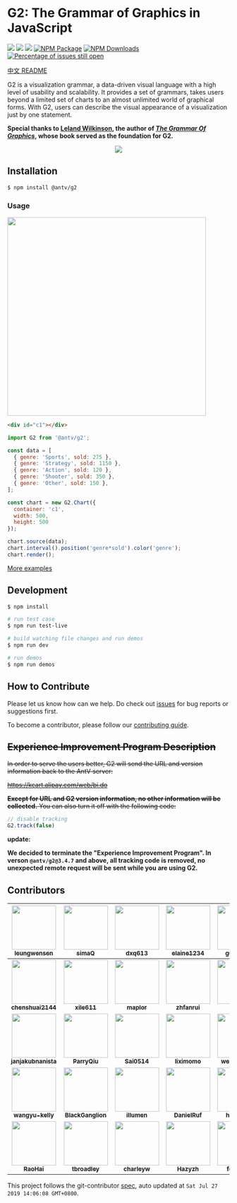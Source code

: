 # G2: The Grammar of Graphics in JavaScript

[![](https://img.shields.io/travis/antvis/g2.svg)](https://travis-ci.org/antvis/g2)
![](https://img.shields.io/badge/language-javascript-red.svg)
![](https://img.shields.io/badge/license-MIT-000000.svg)
[![NPM Package](https://img.shields.io/npm/v/@antv/g2.svg)](https://www.npmjs.com/package/@antv/g2)
[![NPM Downloads](http://img.shields.io/npm/dm/@antv/g2.svg)](https://npmjs.org/package/@antv/g2)
[![Percentage of issues still open](http://isitmaintained.com/badge/open/antvis/g2.svg)](http://isitmaintained.com/project/antvis/g2 "Percentage of issues still open")

[中文 README](./README.zh-CN.md)

G2 is a visualization grammar, a data-driven visual language with a high level of usability and scalability. It provides a set of grammars, takes users beyond a limited set of charts to an almost unlimited world of graphical forms. With G2, users can describe the visual appearance of a visualization just by one statement.

**Special thanks to [Leland Wilkinson](https://en.wikipedia.org/wiki/Leland_Wilkinson), the author of [*The Grammar Of Graphics*](https://www.cs.uic.edu/~wilkinson/TheGrammarOfGraphics/GOG.html), whose book served as the foundation for G2.**

<p align="center"><a href="https://g2.antv.vision/zh/examples/gallery/line"><img src="https://user-images.githubusercontent.com/6628666/68994104-1061b700-08ba-11ea-8017-3534fc85bc2f.jpeg" /></a></p>


## Installation

```bash
$ npm install @antv/g2
```

### Usage

<img src="https://gw.alipayobjects.com/zos/rmsportal/aHvVgFiBnGzzKCEjdVtL.png" width="450">

```html
<div id="c1"></div>
```

```js
import G2 from '@antv/g2';

const data = [
  { genre: 'Sports', sold: 275 },
  { genre: 'Strategy', sold: 1150 },
  { genre: 'Action', sold: 120 },
  { genre: 'Shooter', sold: 350 },
  { genre: 'Other', sold: 150 },
];

const chart = new G2.Chart({
  container: 'c1',
  width: 500,
  height: 500
});

chart.source(data);
chart.interval().position('genre*sold').color('genre');
chart.render();
```

[More examples](https://antv.alipay.com/zh-cn/g2/3.x/demo/index.html)


## Development

```bash
$ npm install

# run test case
$ npm run test-live

# build watching file changes and run demos
$ npm run dev

# run demos
$ npm run demos
```

## How to Contribute

Please let us know how can we help. Do check out [issues](https://github.com/antvis/g2/issues) for bug reports or suggestions first.

To become a contributor, please follow our [contributing guide](https://github.com/antvis/g2/blob/master/CONTRIBUTING.md).

## ~~Experience Improvement Program Description~~

~~In order to serve the users better, G2 will send the URL and version information back to the AntV server:~~

~~https://kcart.alipay.com/web/bi.do~~

~~**Except for URL and G2 version information, no other information will be collected.** You can also turn it off with the following code:~~

```js
// disable tracking
G2.track(false)
```

**update:**

**We decided to terminate the "Experience Improvement Program". In verson `@antv/g2@3.4.7` and above, all tracking code is removed, no unexpected remote request will be sent while you are using G2.**

<!-- GITCONTRIBUTOR_START -->

## Contributors

|[<img src="https://avatars1.githubusercontent.com/u/1655789?v=4" width="100px;"/><br/><sub><b>leungwensen</b></sub>](https://github.com/leungwensen)<br/>|[<img src="https://avatars3.githubusercontent.com/u/6628666?v=4" width="100px;"/><br/><sub><b>simaQ</b></sub>](https://github.com/simaQ)<br/>|[<img src="https://avatars1.githubusercontent.com/u/1264678?v=4" width="100px;"/><br/><sub><b>dxq613</b></sub>](https://github.com/dxq613)<br/>|[<img src="https://avatars3.githubusercontent.com/u/8325822?v=4" width="100px;"/><br/><sub><b>elaine1234</b></sub>](https://github.com/elaine1234)<br/>|[<img src="https://avatars0.githubusercontent.com/u/7098619?v=4" width="100px;"/><br/><sub><b>guisturdy</b></sub>](https://github.com/guisturdy)<br/>|[<img src="https://avatars3.githubusercontent.com/u/5888974?v=4" width="100px;"/><br/><sub><b>paleface001</b></sub>](https://github.com/paleface001)<br/>|
| :---: | :---: | :---: | :---: | :---: | :---: |
|[<img src="https://avatars0.githubusercontent.com/u/8186664?v=4" width="100px;"/><br/><sub><b>chenshuai2144</b></sub>](https://github.com/chenshuai2144)<br/>|[<img src="https://avatars3.githubusercontent.com/u/6111424?v=4" width="100px;"/><br/><sub><b>xile611</b></sub>](https://github.com/xile611)<br/>|[<img src="https://avatars3.githubusercontent.com/u/5591805?v=4" width="100px;"/><br/><sub><b>maplor</b></sub>](https://github.com/maplor)<br/>|[<img src="https://avatars3.githubusercontent.com/u/6560377?v=4" width="100px;"/><br/><sub><b>zhfanrui</b></sub>](https://github.com/zhfanrui)<br/>|[<img src="https://avatars2.githubusercontent.com/u/6942296?v=4" width="100px;"/><br/><sub><b>Frezc</b></sub>](https://github.com/Frezc)<br/>|[<img src="https://avatars1.githubusercontent.com/u/6812138?v=4" width="100px;"/><br/><sub><b>Leannechn</b></sub>](https://github.com/Leannechn)<br/>|
|[<img src="https://avatars2.githubusercontent.com/u/1451480?v=4" width="100px;"/><br/><sub><b>janjakubnanista</b></sub>](https://github.com/janjakubnanista)<br/>|[<img src="https://avatars1.githubusercontent.com/u/11624840?v=4" width="100px;"/><br/><sub><b>ParryQiu</b></sub>](https://github.com/ParryQiu)<br/>|[<img src="https://avatars3.githubusercontent.com/u/22516098?v=4" width="100px;"/><br/><sub><b>Sai0514</b></sub>](https://github.com/Sai0514)<br/>|[<img src="https://avatars0.githubusercontent.com/u/9816225?v=4" width="100px;"/><br/><sub><b>liximomo</b></sub>](https://github.com/liximomo)<br/>|[<img src="https://avatars1.githubusercontent.com/u/9054130?v=4" width="100px;"/><br/><sub><b>wensen-lws</b></sub>](https://github.com/wensen-lws)<br/>|[<img src="https://avatars1.githubusercontent.com/u/1011681?v=4" width="100px;"/><br/><sub><b>xudafeng</b></sub>](https://github.com/xudafeng)<br/>|
|[<img src="https://avatars1.githubusercontent.com/u/2370929?v=4" width="100px;"/><br/><sub><b>wangyu-kelly</b></sub>](https://github.com/wangyu-kelly)<br/>|[<img src="https://avatars0.githubusercontent.com/u/9314735?v=4" width="100px;"/><br/><sub><b>BlackGanglion</b></sub>](https://github.com/BlackGanglion)<br/>|[<img src="https://avatars3.githubusercontent.com/u/210810?v=4" width="100px;"/><br/><sub><b>illumen</b></sub>](https://github.com/illumen)<br/>|[<img src="https://avatars1.githubusercontent.com/u/827205?v=4" width="100px;"/><br/><sub><b>DanielRuf</b></sub>](https://github.com/DanielRuf)<br/>|[<img src="https://avatars2.githubusercontent.com/u/5518?v=4" width="100px;"/><br/><sub><b>huacnlee</b></sub>](https://github.com/huacnlee)<br/>|[<img src="https://avatars2.githubusercontent.com/u/13056641?v=4" width="100px;"/><br/><sub><b>0nza1101</b></sub>](https://github.com/0nza1101)<br/>|
[<img src="https://avatars2.githubusercontent.com/u/566097?v=4" width="100px;"/><br/><sub><b>RaoHai</b></sub>](https://github.com/RaoHai)<br/>|[<img src="https://avatars0.githubusercontent.com/u/8731922?v=4" width="100px;"/><br/><sub><b>tbroadley</b></sub>](https://github.com/tbroadley)<br/>|[<img src="https://avatars2.githubusercontent.com/u/1860329?v=4" width="100px;"/><br/><sub><b>charleyw</b></sub>](https://github.com/charleyw)<br/>|[<img src="https://avatars0.githubusercontent.com/u/21355783?v=4" width="100px;"/><br/><sub><b>Hazyzh</b></sub>](https://github.com/Hazyzh)<br/>|[<img src="https://avatars0.githubusercontent.com/u/6947976?v=4" width="100px;"/><br/><sub><b>forbreak</b></sub>](https://github.com/forbreak)<br/>|[<img src="https://avatars0.githubusercontent.com/u/4783781?v=4" width="100px;"/><br/><sub><b>nekocode</b></sub>](https://github.com/nekocode)<br/>

This project follows the git-contributor [spec](https://github.com/xudafeng/git-contributor), auto updated at `Sat Jul 27 2019 14:06:08 GMT+0800`.

<!-- GITCONTRIBUTOR_END -->
